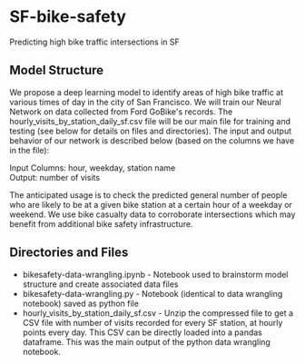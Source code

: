# SF-bike-safety
Predicting high bike traffic intersections in SF

## Model Structure
We propose a deep learning model to identify areas of high bike traffic at various times of day in the city of San Francisco. We will train our Neural Network on data collected from Ford GoBike's records. The hourly_visits_by_station_daily_sf.csv file will be our main file for training and testing (see below for details on files and directories). The input and output behavior of our network is described below (based on the columns we have in the file):  

Input Columns: hour, weekday, station name    
Output: number of visits  

The anticipated usage is to check the predicted general number of people who are likely to be at a given bike station at a certain hour of a weekday or weekend. We use bike casualty data to corroborate intersections which may benefit from additional bike safety infrastructure.  

## Directories and Files  
* bikesafety-data-wrangling.ipynb - Notebook used to brainstorm model structure and create associated data files  
* bikesafety-data-wrangling.py - Notebook (identical to data wrangling notebook) saved as python file  
* hourly_visits_by_station_daily_sf.csv - Unzip the compressed file to get a CSV file with number of visits recorded for every SF station, at hourly points every day. This CSV can be directly loaded into a pandas dataframe. This was the main output of the python data wrangling notebook.  
